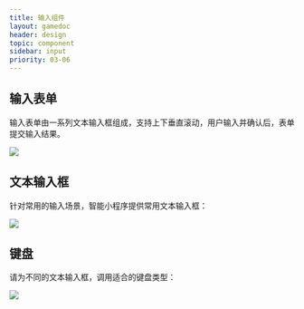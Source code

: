 ```yaml
---
title: 输入组件
layout: gamedoc
header: design
topic: component
sidebar: input
priority: 03-06
---
```

## 输入表单
输入表单由一系列文本输入框组成，支持上下垂直滚动，用户输入并确认后，表单提交输入结果。
<div class="m-doc-custom-examples">
	<div class="m-doc-custom-examples-correct ">
		<img src="/img/game/design/component/input/1.png">
	</div>
</div>


## 文本输入框
针对常用的输入场景，智能小程序提供常用文本输入框：
<div class="m-doc-custom-examples">
	<div class="m-doc-custom-examples-correct ">
		<img src="/img/game/design/component/input/2.png">
	</div>
</div>

## 键盘
请为不同的文本输入框，调用适合的键盘类型：
<div class="m-doc-custom-examples">
	<div class="m-doc-custom-examples-correct ">
		<img src="/img/game/design/component/input/3.png">
	</div>
</div>